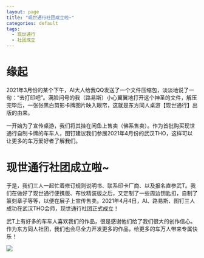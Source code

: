 ```yaml
---
layout: page
title: "现世通行社团成立啦~"
categories: default
tags: 
  - 现世通行
  - 社团成立
---
```

<style>
.post-content  h1,
.post-content  h2,
.post-content  h3 {
  text-align: left;
  border-bottom: 1px solid;
  border-image: -o-linear-gradient(left, red 20%, blue 40%, green 60%, black 80%) 100 100 100 100;
  border-image: -ms-linear-gradient(left, red 20%, blue 40%, green 60%, black 80%) 100 100 100 100;
  border-image: -moz-linear-gradient(left, red 20%, blue 40%, green 60%, black 80%) 100 100 100 100;
  border-image: -webkit-linear-gradient(left, rgba(255,255,255,1)  0%,  rgba(255,255,255,0) 50%) 100 100 100;
}
</style>


# 缘起
2021年3月份的某个下午，AI大人给我QQ发送了一个文件压缩包，淡淡地说了一句：“去打印吧”。满脸问号的我（路易斯）小心翼翼地打开这个神圣的文件，解压完毕后，一张张黑白剪影卡牌图片映入眼帘，这就是东方同人桌游【现世通行】出版的由来。

一开始为了宣传桌游，我们将其挂在闲鱼上售卖（佛系售卖）。作为首批购买现世通行自制卡牌的车车人，图钉建议我们参展2021年4月份的武汉THO，这样可以让更多的车万爱好者了解我们。

# 现世通行社团成立啦~

于是，我们三人一起忙着修订规则说明书、联系印卡厂商、以及报名直参武T。我们在做好了现世通行便携版、布纹精装版之后，又定制了一些周边钥匙扣，自制了篆刻章子等等，以便在展子上宣传售卖。2021年4月4日，AI、路易斯、图钉三人成功在武汉THO会师，现世通行社团正式成立！

武T上有好多的车车人喜欢我们的作品，很是感谢他们给了我们很大的创作信心。作为东方同人社团，我们也会尽全力开发更多的作品，给更多的车万人带来专属快乐！

<div>
<img src="https://static-yz-cdn.c-t.work/QN_FOG_cowtransfer-file-a3e051e2-d448-4f16-9d91-f4f67b99894b%252F%25E7%258E%25B0%25E4%25B8%2596%25E9%2580%259A%25E8%25A1%258C%25E7%25BE%25A4%25E8%2581%258A%25E4%25BA%258C%25E7%25BB%25B4%25E7%25A0%2581-%25E4%25BB%25BF%25E5%25A4%258F%25E4%25B9%25A1%25E5%2590%2588%25E5%25B9%25B6.png?t-s=eyJ0eXAiOiJKV1QiLCJhbGciOiJIUzI1NiJ9.eyJndWlkK3RpbWVzdGFtcCI6Imlsb3ZlY293dHJhbnNmZXIyMDIxXzE2Mzc0Njk1NDM4MzIifQ.x3Cezj3K2YYReinDykAv6YNh_FROHsR3Cn4z4yvaz6E&t-c=eyJ0eXAiOiJKV1QiLCJhbGciOiJIUzI1NiJ9.eyJndWlkK3RpbWVzdGFtcCI6IjIwMjF8MTF8MjF8MTIifQ.z3N_qVaD8s-gADLGKYDtNK5_wAJJlIDPeoa0_1Bx_NE&user=38be7746-59c9-4f54-992f-49f81d1dce0e&ut=4&rt=1&rk=FolderFile_988bced1-ee1e-41bc-a85f-9913be8dc9c6&owner=38be7746-59c9-4f54-992f-49f81d1dce0e&imageMogr2/thumbnail/1280/format/jpg/blur/1x0/quality/75|imageslim">
</div>




